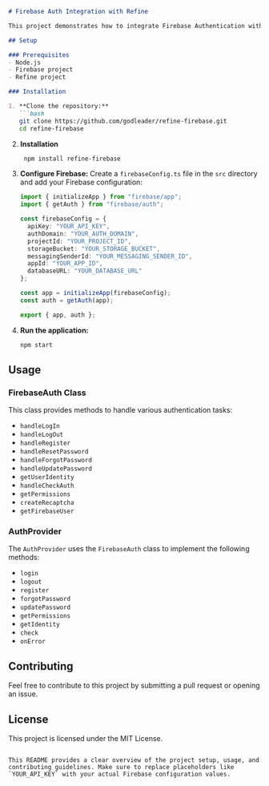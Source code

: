 ```markdown
# Firebase Auth Integration with Refine

This project demonstrates how to integrate Firebase Authentication with the Refine framework. It provides functionalities for user registration, login, logout, password reset, and profile updates using Firebase Auth.

## Setup

### Prerequisites
- Node.js
- Firebase project
- Refine project

### Installation

1. **Clone the repository:**
   ```bash
   git clone https://github.com/godleader/refine-firebase.git
   cd refine-firebase
   ```

2. **Installation**
   ```sh
    npm install refine-firebase
    ```
   

3. **Configure Firebase:**
   Create a `firebaseConfig.ts` file in the `src` directory and add your Firebase configuration:
   ```typescript
   import { initializeApp } from "firebase/app";
   import { getAuth } from "firebase/auth";

   const firebaseConfig = {
     apiKey: "YOUR_API_KEY",
     authDomain: "YOUR_AUTH_DOMAIN",
     projectId: "YOUR_PROJECT_ID",
     storageBucket: "YOUR_STORAGE_BUCKET",
     messagingSenderId: "YOUR_MESSAGING_SENDER_ID",
     appId: "YOUR_APP_ID",
     databaseURL: "YOUR_DATABASE_URL"
   };

   const app = initializeApp(firebaseConfig);
   const auth = getAuth(app);

   export { app, auth };
   ```

4. **Run the application:**
   ```bash
   npm start
   ```

## Usage

### FirebaseAuth Class

This class provides methods to handle various authentication tasks:
- `handleLogIn`
- `handleLogOut`
- `handleRegister`
- `handleResetPassword`
- `handleForgotPassword`
- `handleUpdatePassword`
- `getUserIdentity`
- `handleCheckAuth`
- `getPermissions`
- `createRecaptcha`
- `getFirebaseUser`

### AuthProvider

The `AuthProvider` uses the `FirebaseAuth` class to implement the following methods:
- `login`
- `logout`
- `register`
- `forgotPassword`
- `updatePassword`
- `getPermissions`
- `getIdentity`
- `check`
- `onError`

## Contributing

Feel free to contribute to this project by submitting a pull request or opening an issue.

## License

This project is licensed under the MIT License.
```

This README provides a clear overview of the project setup, usage, and contributing guidelines. Make sure to replace placeholders like `YOUR_API_KEY` with your actual Firebase configuration values.
